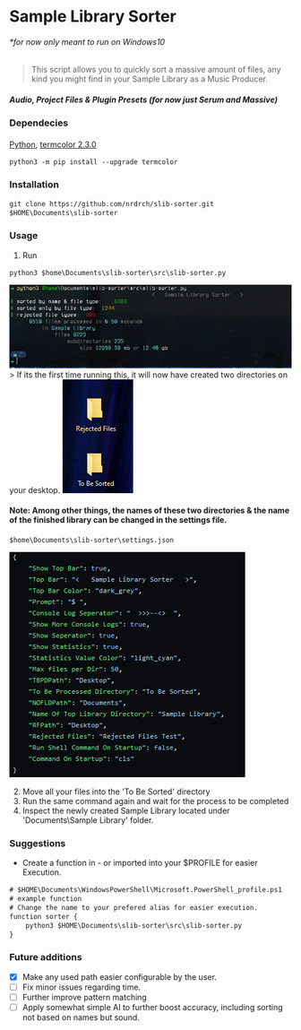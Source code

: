 # Sample Library Sorter
###### *for now only meant to run on Windows10
> This script allows you to quickly sort a massive amount of files, any kind you might find in your Sample Library as a Music Producer.
##### Audio, Project Files & Plugin Presets (for now just Serum and Massive)
### Dependecies
#### 
[Python](https://www.python.org/downloads/), [termcolor 2.3.0 ](https://pypi.org/project/termcolor/)
```
python3 -m pip install --upgrade termcolor
```
### Installation 
```
git clone https://github.com/nrdrch/slib-sorter.git $HOME\Documents\slib-sorter
```

### Usage 
1. Run
```
python3 $home\Documents\slib-sorter\src\slib-sorter.py
```

<img src="https://raw.githubusercontent.com/nrdrch/slib-sorter/main/examples/outputstatistics.png">
> If its the first time running this, it will now have created two directories on your desktop.



<img src="https://raw.githubusercontent.com/nrdrch/slib-sorter/main/examples/direxample.png?token=GHSAT0AAAAAACCUPKWOJF3EUJNKTAR7NJSSZEUEOLA">
<img examples/direxample.png>

#### Note: Among other things, the names of these two directories & the name of the finished library can be changed in the settings file. 
```
$home\Documents\slib-sorter\settings.json
```


<img src="https://raw.githubusercontent.com/nrdrch/slib-sorter/main/examples/settings.png">


2. Move all your files into the 'To Be Sorted' directory
3. Run the same command again and wait for the process to be completed 
4. Inspect the newly created Sample Library located under 'Documents\Sample Library' folder.


### Suggestions
- Create a function in - or imported into your $PROFILE for easier Execution.

```
# $HOME\Documents\WindowsPowerShell\Microsoft.PowerShell_profile.ps1
# example function 
# Change the name to your prefered alias for easier execution.
function sorter {
    python3 $HOME\Documents\slib-sorter\src\slib-sorter.py
}
```

### Future additions
- [x] Make any used path easier configurable by the user.
- [ ] Fix minor issues regarding time.
- [ ] Further improve pattern matching
- [ ] Apply somewhat simple AI to further boost accuracy, including sorting not based on names but sound.
